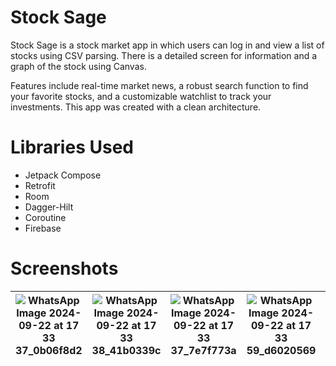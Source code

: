 # Stock Sage
Stock Sage is a stock market app in which users can log in and view a list of stocks using CSV parsing.
There is a detailed screen for information and a graph of the stock using Canvas.

Features include  real-time market news, a robust search function to find your favorite stocks, and a customizable watchlist to track your investments.
This app was created with a clean architecture.


 # Libraries Used
- Jetpack Compose
- Retrofit
- Room
- Dagger-Hilt
- Coroutine
- Firebase

# Screenshots
![WhatsApp Image 2024-09-22 at 17 33 37_0b06f8d2](https://github.com/user-attachments/assets/ed932bbe-da0c-46fc-b314-541b08a2c6ec) | ![WhatsApp Image 2024-09-22 at 17 33 38_41b0339c](https://github.com/user-attachments/assets/16415399-a008-48fe-af2a-69094ebde5aa) | ![WhatsApp Image 2024-09-22 at 17 33 37_7e7f773a](https://github.com/user-attachments/assets/f3f7d29c-b782-4398-8956-60359eb5798e) | ![WhatsApp Image 2024-09-22 at 17 33 59_d6020569](https://github.com/user-attachments/assets/58ed722b-6e75-4952-ad4c-7320d10939a9) | ![WhatsApp Image 2024-09-22 at 17 33 37_577b81e3](https://github.com/user-attachments/assets/7202625a-51c0-4a16-afe1-2fc673c7d06d)
:--:|:--:|:--:|:--:|:--:
